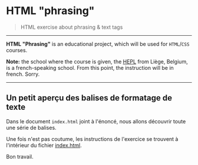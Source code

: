 # HTML "phrasing"

> HTML exercise about phrasing & text tags

* * *

**HTML "Phrasing"** is an educational project, which will be used for `HTML`/`CSS` courses.

**Note:** the school where the course is given, the [HEPL](http://www.provincedeliege.be/hauteecole) from Liège, Belgium, is a french-speaking school. From this point, the instruction will be in french. Sorry.

* * *

## Un petit aperçu des balises de formatage de texte

Dans le document `index.html` joint à l'énoncé, nous allons découvrir toute une série de balises.

Une fois n'est pas coutume, les instructions de l'exercice se trouvent à l'intérieur du fichier [index.html](./index.html).

Bon travail.
